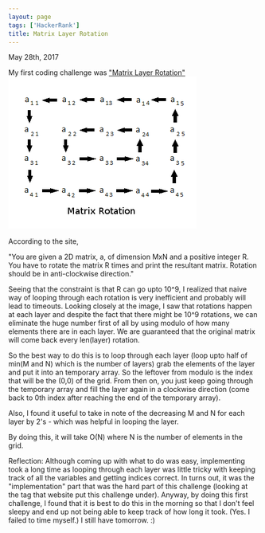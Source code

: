 ```yaml
---
layout: page
tags: ['HackerRank']
title: Matrix Layer Rotation
---
```


May 28th, 2017

My first coding challenge was ["Matrix Layer Rotation"](https://www.hackerrank.com/challenges/matrix-rotation-algo)
<img src='/assets/postpics/matrix-rotation.png'>

According to the site, 

"You are given a 2D matrix, a, of dimension MxN and a positive integer R. You have to rotate the matrix R times and print the resultant matrix. Rotation should be in anti-clockwise direction."

Seeing that the constraint is that R can go upto 10^9, I realized that naive way of looping through each rotation is very inefficient and probably will lead to timeouts. Looking closely at the image, I saw that rotations happen at each layer and despite the fact that there might be 10^9 rotations, we can eliminate the huge number first of all by using modulo of how many elements there are in each layer. We are guaranteed that the original matrix will come back every len(layer) rotation.

So the best way to do this is to loop through each layer (loop upto half of min(M and N) which is the number of layers)
grab the elements of the layer and put it into an temporary array. So the leftover from modulo is the index that will be the (0,0) of the grid. From then on, you just keep going through the temporary array and fill the layer again in a clockwise direction (come back to 0th index after reaching the end of the temporary array).

Also, I found it useful to take in note of the decreasing M and N for each layer by 2's - which was helpful in looping the layer. 

By doing this, it will take O(N) where N is the number of elements in the grid. 

Reflection: Although coming up with what to do was easy, implementing took a long time as looping through each layer was little tricky with keeping track of all the variables and getting indices correct. In turns out, it was the "implementation" part that was the hard part of this challenge (looking at the tag that website put this challenge under). Anyway, by doing this first challenge, I found that it is best to do this in the morning so that I don't feel sleepy and end up not being able to keep track of how long it took. (Yes. I failed to time myself.) I still have tomorrow. :)





















<!-- M,N,R = input().strip().split(' ')
grid = []

for G in range(int(M)):
    G_t = input().strip().split(' ')
    grid.append(G_t)

for i in range(int(min(int(M),int(N))/2)): # each layer
    temp = []
    curM = int(M) - 2*i
    curN = int(N) - 2*i
    for j in range(0,curN): # get the top row
        temp.append(grid[i][i+j])
    for j in range(1, curM):
        temp.append(grid[j+i][i+curN-1])
    for j in range(1, curN):
        temp.append(grid[i+curM-1][i+curN-1-j])
    for j in range(1, curM-1):
        temp.append(grid[i+curM-1-j][i])
    index = int(R)%len(temp)
    for j in range(0, curN):
        grid[i][i+j] = temp[index]
        index = (index + 1) % len(temp)
    for j in range(1, curM):
        grid[j+i][i+curN-1] = temp [index]
        index = (index + 1) % len(temp)
    for j in range(1, curN):
        grid[i+curM-1][i+curN-1-j] = temp[index]
        index = (index + 1) % len(temp)
    for j in range(1, curM-1):
        grid[i+curM-1-j][i] = temp[index]
        index = (index +1) % len(temp)
for G in range(int(M)):
    G_t = ' '.join(grid[G])
    print(G_t) -->